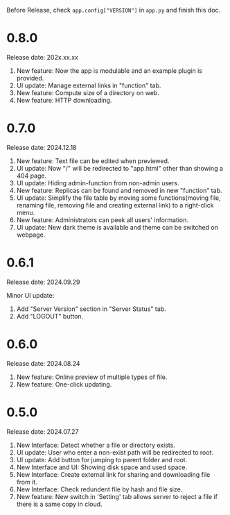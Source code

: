 Before Release, check `app.config["VERSION"]` in `app.py` and finish this doc.

# 0.8.0

Release date: 202x.xx.xx

1. New feature: Now the app is modulable and an example plugin is provided.
2. UI update: Manage external links in "function" tab.
3. New feature: Compute size of a directory on web.
4. New feature: HTTP downloading.

# 0.7.0

Release date: 2024.12.18

1. New feature: Text file can be edited when previewed.
2. UI update: Now "/" will be redirected to "app.html" other than showing a 404 page.
3. UI update: Hiding admin-function from non-admin users.
4. New feature: Replicas can be found and removed in new "function" tab.
5. UI update: Simplify the file table by moving some functions(moving file, renaming file, removing file and creating external link) to a right-click menu.
6. New feature: Administrators can peek all users' information.
7. UI update: New dark theme is available and theme can be switched on webpage.

# 0.6.1

Release date: 2024.09.29

Minor UI update:
1. Add "Server Version" section in "Server Status" tab.
2. Add "LOGOUT" button.

# 0.6.0

Release date: 2024.08.24

1. New feature: Online preview of multiple types of file.
2. New feature: One-click updating.

# 0.5.0

Release date: 2024.07.27

1. New Interface: Detect whether a file or directory exists.
2. UI update: User who enter a non-exist path will be redirected to root.
3. UI update: Add button for jumping to parent folder and root.
4. New Interface and UI: Showing disk space and used space.
5. New Interface: Create external link for sharing and downloading file from it.
6. New Interface: Check redundent file by hash and file size.
7. New feature: New switch in 'Setting' tab allows server to reject a file if there is a same copy in cloud.

